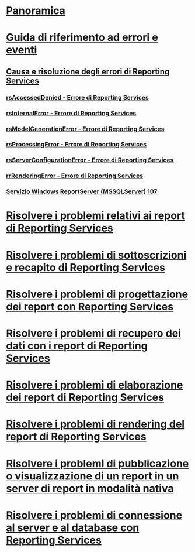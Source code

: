 # [Panoramica](troubleshoot-reporting-services.md)  
# [Guida di riferimento ad errori e eventi](errors-and-events-reference-reporting-services.md)  
## [Causa e risoluzione degli errori di Reporting Services](cause-and-resolution-of-reporting-services-errors.md)  
### [rsAccessedDenied - Errore di Reporting Services](rsaccesseddenied-reporting-services-error.md)  
### [rsInternalError - Errore di Reporting Services](rsinternalerror-reporting-services-error.md)  
### [rsModelGenerationError - Errore di Reporting Services](rsmodelgenerationerror-reporting-services-error.md)  
### [rsProcessingError - Errore di Reporting Services](rsprocessingerror-reporting-services-error.md)  
### [rsServerConfigurationError - Errore di Reporting Services](rsserverconfigurationerror-reporting-services-error.md)  
### [rrRenderingError - Errore di Reporting Services](rrrenderingerror-reporting-services-error.md)  
### [Servizio Windows ReportServer (MSSQLServer) 107](report-server-windows-service-mssqlserver-107.md)  
# [Risolvere i problemi relativi ai report di Reporting Services](troubleshoot-reporting-services-report-issues.md)  
# [Risolvere i problemi di sottoscrizioni e recapito di Reporting Services](troubleshoot-reporting-services-subscriptions-and-delivery.md)  
# [Risolvere i problemi di progettazione dei report con Reporting Services](troubleshoot-report-design-issues-with-reporting-services.md)  
# [Risolvere i problemi di recupero dei dati con i report di Reporting Services](troubleshoot-data-retrieval-issues-with-reporting-services-reports.md)  
# [Risolvere i problemi di elaborazione dei report di Reporting Services](troubleshoot-processing-of-reporting-services-reports.md)  
# [Risolvere i problemi di rendering del report di Reporting Services](troubleshoot-reporting-services-report-rendering-issues.md)  
# [Risolvere i problemi di pubblicazione o visualizzazione di un report in un server di report in modalità nativa](troubleshoot-publishing-or-viewing-a-report-on-a-native-mode-report-server.md)  
# [Risolvere i problemi di connessione al server e al database con Reporting Services](troubleshoot-server-and-database-connection-problems-with-reporting-services.md)  
